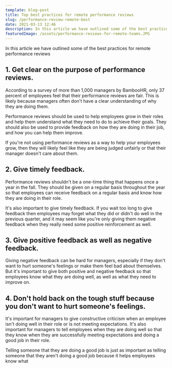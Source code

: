 ```yaml
---
template: blog-post
title: Top best practices for remote performance reviews
slug: /performance-review-remote-best
date: 2021-03-13 12:46
description: In this article we have outlined some of the best practices for remote performance reviews
featuredImage: /assets/performance-reviews-for-remote-teams.JPG
---
```

In this article we have outlined some of the best practices for remote performance reviews

## 1. Get clear on the purpose of performance reviews.

According to a survey of more than 1,000 managers by BambooHR, only 37 percent of employees feel that their performance reviews are fair. This is likely because managers often don't have a clear understanding of why they are doing them.

Performance reviews should be used to help employees grow in their roles and help them understand what they need to do to achieve their goals. They should also be used to provide feedback on how they are doing in their job, and how you can help them improve.

If you're not using performance reviews as a way to help your employees grow, then they will likely feel like they are being judged unfairly or that their manager doesn't care about them.

## 2. Give timely feedback.

Performance reviews shouldn't be a one-time thing that happens once a year in the fall. They should be given on a regular basis throughout the year so that employees can receive feedback on a regular basis and know how they are doing in their role.

It's also important to give timely feedback. If you wait too long to give feedback then employees may forget what they did or didn't do well in the previous quarter, and it may seem like you're only giving them negative feedback when they really need some positive reinforcement as well.

## 3. Give positive feedback as well as negative feedback.

Giving negative feedback can be hard for managers, especially if they don't want to hurt someone's feelings or make them feel bad about themselves. But it's important to give both positive and negative feedback so that employees know what they are doing well, as well as what they need to improve on.

## 4. Don't hold back on the tough stuff because you don't want to hurt someone's feelings.

It's important for managers to give constructive criticism when an employee isn't doing well in their role or is not meeting expectations. It's also important for managers to tell employees when they are doing well so that they know when they are successfully meeting expectations and doing a good job in their role.

Telling someone that they are doing a good job is just as important as telling someone that they aren't doing a good job because it helps employees know what
